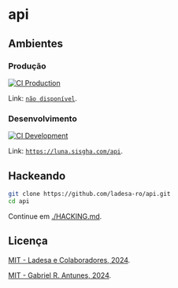 # api

## Ambientes

### Produção

[![CI Production][action-ci-prod-src]][action-ci-prod-href]

Link: [`não disponível`][env-prod-href].

### Desenvolvimento

[![CI Development][action-ci-dev-src]][action-ci-dev-href]

Link: [`https://luna.sisgha.com/api`][env-dev-href].

## Hackeando

```sh
git clone https://github.com/ladesa-ro/api.git
cd api
```

Continue em [./HACKING.md](./HACKING.md).

## Licença

[MIT - Ladesa e Colaboradores, 2024](./LICENSE).

[MIT - Gabriel R. Antunes, 2024](./LICENSE).

<!-- Links -->

[env-prod-href]: #
[env-dev-href]: https://luna.sisgha.com/api

<!-- Badges -->

<!-- Badges / Actions / Production  -->

[action-ci-prod-src]: https://img.shields.io/github/actions/workflow/status/ladesa-ro/api/ci.yml?style=flat&logo=github&logoColor=white&label=CI@production&branch=production&labelColor=18181B
[action-ci-prod-href]: https://github.com/ladesa-ro/api/actions/workflows/ci.yml?query=branch%3Aproduction

<!-- Badges / Actions / Development  -->

[action-ci-dev-src]: https://img.shields.io/github/actions/workflow/status/ladesa-ro/api/ci.yml?style=flat&logo=github&logoColor=white&label=CI@development&branch=development&labelColor=18181B
[action-ci-dev-href]: https://github.com/ladesa-ro/api/actions/workflows/ci.yml?query=branch%3Adevelopment
